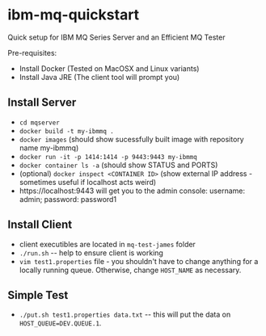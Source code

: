 # ibm-mq-quickstart
Quick setup for IBM MQ Series Server and an Efficient MQ Tester

Pre-requisites:
- Install Docker (Tested on MacOSX and Linux variants)
- Install Java JRE (The client tool will prompt you)
## Install Server

- `cd mqserver`
- `docker build -t my-ibmmq .`
- `docker images` (should show sucessfully built image with repository name my-ibmmq)
- `docker run -it -p 1414:1414 -p 9443:9443 my-ibmmq`
- `docker container ls -a` (should show STATUS and PORTS)
- (optional) `docker inspect <CONTAINER ID>` (show external IP address - sometimes useful if localhost acts weird)
- https://localhost:9443 will get you to the admin console: username: admin; password: password1

## Install Client
- client executibles are located in `mq-test-james` folder
- `./run.sh` -- help to ensure client is working
- `vim test1.properties` file - you shouldn't have to change anything for a locally running queue. Otherwise, change `HOST_NAME` as necessary.

## Simple Test
- `./put.sh test1.properties data.txt` -- this will put the data on `HOST_QUEUE=DEV.QUEUE.1`.



